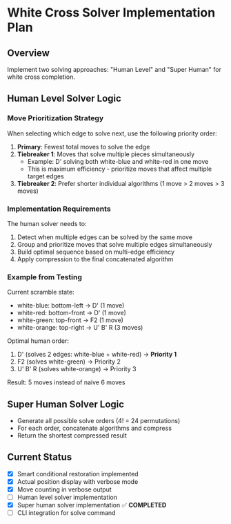 # White Cross Solver Implementation Plan

## Overview
Implement two solving approaches: "Human Level" and "Super Human" for white cross completion.

## Human Level Solver Logic

### Move Prioritization Strategy
When selecting which edge to solve next, use the following priority order:

1. **Primary**: Fewest total moves to solve the edge
2. **Tiebreaker 1**: Moves that solve multiple pieces simultaneously 
   - Example: D' solving both white-blue and white-red in one move
   - This is maximum efficiency - prioritize moves that affect multiple target edges
3. **Tiebreaker 2**: Prefer shorter individual algorithms (1 move > 2 moves > 3 moves)

### Implementation Requirements
The human solver needs to:
1. Detect when multiple edges can be solved by the same move
2. Group and prioritize moves that solve multiple edges simultaneously  
3. Build optimal sequence based on multi-edge efficiency
4. Apply compression to the final concatenated algorithm

### Example from Testing
Current scramble state:
- white-blue: bottom-left → D' (1 move)
- white-red: bottom-front → D' (1 move)  
- white-green: top-front → F2 (1 move)
- white-orange: top-right → U' B' R (3 moves)

Optimal human order:
1. D' (solves 2 edges: white-blue + white-red) → **Priority 1**
2. F2 (solves white-green) → Priority 2
3. U' B' R (solves white-orange) → Priority 3

Result: 5 moves instead of naive 6 moves

## Super Human Solver Logic
- Generate all possible solve orders (4! = 24 permutations)
- For each order, concatenate algorithms and compress
- Return the shortest compressed result

## Current Status
- [x] Smart conditional restoration implemented
- [x] Actual position display with verbose mode
- [x] Move counting in verbose output
- [ ] Human level solver implementation
- [x] Super human solver implementation ✅ **COMPLETED**
- [ ] CLI integration for solve command